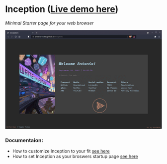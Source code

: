 # Inception ([Live demo here](https://antonio-hickey.github.io/Inception/))
_Minimal Starter page for your web browser_

<img src=https://github.com/antonio-hickey/Inception/blob/main/assets/images/example.gif width=700 />

### Documentaion:
- How to customize Inception to your fit [see here](https://github.com/antonio-hickey/Inception/blob/main/Docs/HowToEdit.md)
- How to set Inception as your broswers startup page [see here](https://github.com/antonio-hickey/Inception/blob/main/Docs/HowToSetAsStartup.md)
